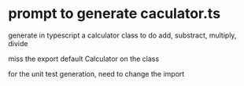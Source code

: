 # prompt to generate caculator.ts

generate in typescript a calculator class to do add, substract, multiply, divide

miss the  export default Calculator on the  class

for the unit test generation, need to change the import